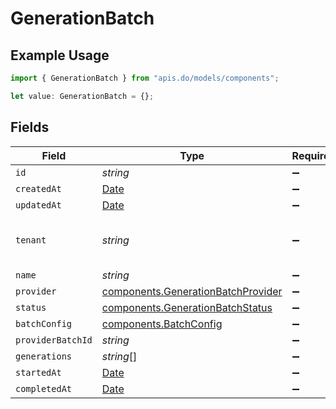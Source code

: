# GenerationBatch

## Example Usage

```typescript
import { GenerationBatch } from "apis.do/models/components";

let value: GenerationBatch = {};
```

## Fields

| Field                                                                                         | Type                                                                                          | Required                                                                                      | Description                                                                                   |
| --------------------------------------------------------------------------------------------- | --------------------------------------------------------------------------------------------- | --------------------------------------------------------------------------------------------- | --------------------------------------------------------------------------------------------- |
| `id`                                                                                          | *string*                                                                                      | :heavy_minus_sign:                                                                            | N/A                                                                                           |
| `createdAt`                                                                                   | [Date](https://developer.mozilla.org/en-US/docs/Web/JavaScript/Reference/Global_Objects/Date) | :heavy_minus_sign:                                                                            | N/A                                                                                           |
| `updatedAt`                                                                                   | [Date](https://developer.mozilla.org/en-US/docs/Web/JavaScript/Reference/Global_Objects/Date) | :heavy_minus_sign:                                                                            | N/A                                                                                           |
| `tenant`                                                                                      | *string*                                                                                      | :heavy_minus_sign:                                                                            | ID of related projects document                                                               |
| `name`                                                                                        | *string*                                                                                      | :heavy_minus_sign:                                                                            | N/A                                                                                           |
| `provider`                                                                                    | [components.GenerationBatchProvider](../../models/components/generationbatchprovider.md)      | :heavy_minus_sign:                                                                            | N/A                                                                                           |
| `status`                                                                                      | [components.GenerationBatchStatus](../../models/components/generationbatchstatus.md)          | :heavy_minus_sign:                                                                            | N/A                                                                                           |
| `batchConfig`                                                                                 | [components.BatchConfig](../../models/components/batchconfig.md)                              | :heavy_minus_sign:                                                                            | N/A                                                                                           |
| `providerBatchId`                                                                             | *string*                                                                                      | :heavy_minus_sign:                                                                            | N/A                                                                                           |
| `generations`                                                                                 | *string*[]                                                                                    | :heavy_minus_sign:                                                                            | N/A                                                                                           |
| `startedAt`                                                                                   | [Date](https://developer.mozilla.org/en-US/docs/Web/JavaScript/Reference/Global_Objects/Date) | :heavy_minus_sign:                                                                            | N/A                                                                                           |
| `completedAt`                                                                                 | [Date](https://developer.mozilla.org/en-US/docs/Web/JavaScript/Reference/Global_Objects/Date) | :heavy_minus_sign:                                                                            | N/A                                                                                           |